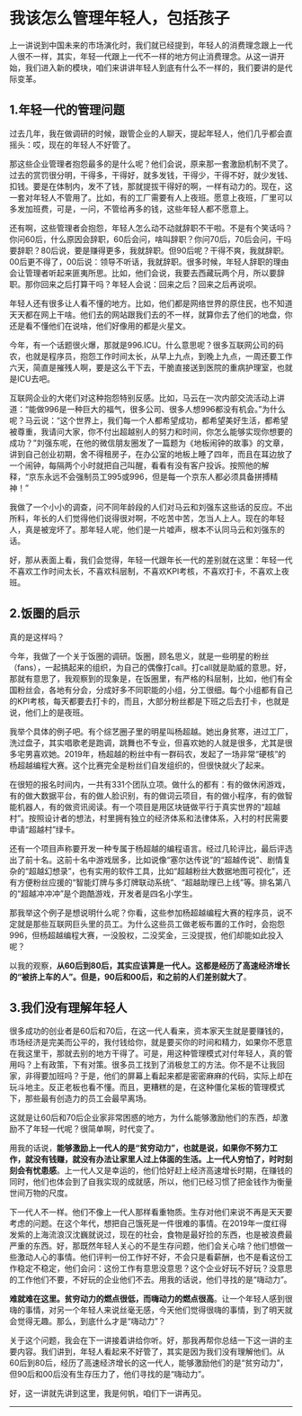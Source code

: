 # 我该怎么管理年轻人，包括孩子

上一讲说到中国未来的市场演化时，我们就已经提到，年轻人的消费理念跟上一代人很不一样，其实，年轻一代跟上一代不一样的地方何止消费理念。从这一讲开始，我们进入新的模块，咱们来讲讲年轻人到底有什么不一样的，我们要讲的是代际变革。

## 1.年轻一代的管理问题

过去几年，我在做调研的时候，跟管企业的人聊天，提起年轻人，他们几乎都会直摇头：哎，现在的年轻人不好管了。

那这些企业管理者抱怨最多的是什么呢？他们会说，原来那一套激励机制不灵了。过去的赏罚很分明，干得多，干得好，就多发钱，干得少，干得不好，就少发钱、扣钱。要是在体制内，发不了钱，那就提拔干得好的啊，一样有动力的。现在，这一套对年轻人不管用了。比如，有的工厂需要有人上夜班。愿意上夜班，厂里可以多发加班费，可是，一问，不管给再多的钱，这些年轻人都不愿意上。

还有啊，这些管理者会抱怨，年轻人怎么动不动就辞职不干啦。不是有个笑话吗？你问60后，什么原因会辞职，60后会问，啥叫辞职？你问70后，70后会问，干吗要辞职？80后说，要是赚得更多，我就辞职。但90后呢？干得不爽，我就辞职。00后更不得了，00后说：领导不听话，我就辞职。很多时候，年轻人辞职的理由会让管理者听起来匪夷所思。比如，他们会说，我要去西藏玩两个月，所以要辞职。那你回来之后打算干吗？年轻人会说：回来之后？回来之后再说呗。

年轻人还有很多让人看不懂的地方。比如，他们都是网络世界的原住民，也不知道天天都在网上干啥。他们去的网站跟我们去的不一样，就算你去了他们的地盘，你还是看不懂他们在说啥，他们好像用的都是火星文。

今年，有一个话题很火爆，那就是996.ICU。什么意思呢？很多互联网公司的码农，也就是程序员，抱怨工作时间太长，从早上九点，到晚上九点，一周还要工作六天，简直是摧残人啊，要是这么干下去，干脆直接送到医院的重病护理室，也就是ICU去吧。

互联网企业的大佬们对这种抱怨特别反感。比如，马云在一次内部交流活动上讲道：“能做996是一种巨大的福气，很多公司、很多人想996都没有机会。”为什么呢？马云说：“这个世界上，我们每一个人都希望成功，都希望美好生活，都希望被尊重，我请问大家，你不付出超越别人的努力和时间，你怎么能够实现你想要的成功？”刘强东呢，在他的微信朋友圈发了一篇题为《地板闹钟的故事》的文章，讲到自己创业初期，舍不得租房子，在办公室的地板上睡了四年，而且在耳边放了一个闹钟，每隔两个小时就把自己叫醒，看看有没有客户投诉。按照他的解释，“京东永远不会强制员工995或996，但是每一个京东人都必须具备拼搏精神！”

我做了一个小小的调查，问不同年龄段的人们对马云和刘强东这些话的反应。不出所料，年长的人们觉得他们说得很对啊，不吃苦中苦，怎当人上人。现在的年轻人，真是被宠坏了。那年轻人呢，他们是一片嘘声，根本不认同马云和刘强东的话。

好，那从表面上看，我们会觉得，年轻一代跟年长一代的差别就在这里：年轻一代不喜欢工作时间太长，不喜欢科层制，不喜欢KPI考核，不喜欢打卡，不喜欢上夜班。

## 2.饭圈的启示

真的是这样吗？

今年，我做了一个关于饭圈的调研。饭圈，顾名思义，就是一些明星的粉丝（fans），一起搞起来的组织，为自己的偶像打call。打call就是助威的意思。好，那就有意思了，我观察到的现象是，在饭圈里，有严格的科层制，比如，他们有全国粉丝会，各地有分会，分成好多不同职能的小组，分工很细。每个小组都有自己的KPI考核，每天都要去打卡的，而且，大部分粉丝都是下班之后去打卡，也就是说，他们上的是夜班。

我举个具体的例子吧。有个综艺圈子里的明星叫杨超越。她出身贫寒，进过工厂，洗过盘子，其实唱歌老是跑调，跳舞也不专业，但喜欢她的人就是很多，尤其是很多宅男喜欢她。2019年，杨超越的粉丝中有一群码农，发起了一场非常“硬核”的杨超越编程大赛。这个比赛完全是粉丝们自发组织的，但很快就火了起来。

在很短的报名时间内，一共有331个团队立项。做什么的都有：有的做休闲游戏，有的做大数据平台，有的做人脸识别，有的做词云项目，有的做小程序，有的做智能机器人，有的做资讯阅读。有一个项目是用区块链做平行于真实世界的“超越村”。按照设计者的想法，村里拥有独立的经济体系和法律体系，入村的村民需要申请“超越村”绿卡。

还有一个项目声称要开发一种专属于杨超越的编程语言。经过几轮评比，最后评选出了前十名。这前十名中游戏居多，比如说像“塞尔达传说”的“超越传说”、剧情复杂的“超越幻想录”，也有实用的软件工具，比如“超越粉丝大数据地图可视化”，还有方便粉丝应援的“智能灯牌与多灯牌联动系统”、“超越助理已上线”等。排名第八的“超越冲冲冲”是个跑酷游戏，开发者是四名小学生。

那我举这个例子是想说明什么呢？你看，这些参加杨超越编程大赛的程序员，说不定就是那些互联网巨头里的员工。为什么这些员工做老板布置的工作时，会抱怨996，但杨超越编程大赛，一没股权，二没奖金，三没提拔，他们却能如此投入呢？

以我的观察，**从60后到80后，其实应该算是一代人。这都是经历了高速经济增长的“被挤上车的人”。但是，90后和00后，和之前的人们差别就大了**。

## 3.我们没有理解年轻人

很多成功的创业者是60后和70后，在这一代人看来，资本家天生就是要赚钱的，市场经济是完美而公平的，我付钱给你，就是要买你的时间和精力，如果你不愿意在我这里干，那就去别的地方干得了。可是，用这种管理模式对付年轻人，真的管用吗？上有政策，下有对策。很多员工找到了消极怠工的方法。你不是不让我回家，非得要加班吗？于是，他们的屏幕上看起来都是密密麻麻的代码，实际上却在玩斗地主。反正老板也看不懂。而且，更糟糕的是，在这种僵化呆板的管理模式下，那些最有创造力的员工会最早离场。

这就是让60后和70后企业家非常困惑的地方，为什么能够激励他们的东西，却激励不了年轻一代呢？很简单啊，时代变了。

用我的话说，**能够激励上一代人的是“贫穷动力”，也就是说，如果你不努力工作，就没有钱赚，就没有办法让家里人过上体面的生活。上一代人穷怕了，时时刻刻会有忧患感**。上一代人又是幸运的，他们恰好赶上经济高速增长时期，在赚钱的同时，他们也体会到了自我实现的成就感，所以，他们已经习惯了把金钱作为衡量世间万物的尺度。

下一代人不一样。他们不像上一代人那样看重物质。生存对他们来说不再是天天要考虑的问题。在这个年代，想把自己饿死是一件很难的事情。在2019年一度红得发紫的上海流浪汉沈巍就说过，现在的社会，食物是最好捡的东西，也是被浪费最严重的东西。好，那既然年轻人关心的不是生存问题，他们会关心啥？他们想做一些激动人心的事情。他们评判一份工作好不好，不会只是看薪酬，也不是看这份工作稳定不稳定，他们会问：这份工作有意思没意思？这个企业好玩不好玩？没意思的工作他们不要，不好玩的企业他们不去。用我的话说，他们寻找的是“嗨动力”。

**难就难在这里。贫穷动力的燃点很低，而嗨动力的燃点很高**。让一个年轻人感到很嗨的事情，对另一个年轻人来说丝毫无感，今天他们觉得很嗨的事情，到了明天就会觉得无趣。那么，到底什么才是“嗨动力”？

关于这个问题，我会在下一讲接着讲给你听。好，那我再帮你总结一下这一讲的主要内容。我们讲到，年轻人看起来不好管了，其实是因为我们没有理解他们。从60后到80后，经历了高速经济增长的这一代人，能够激励他们的是“贫穷动力”，但90后和00后没有生存压力了，他们寻找的是“嗨动力”。

好，这一讲就先讲到这里，我是何帆，咱们下一讲再见。

---

